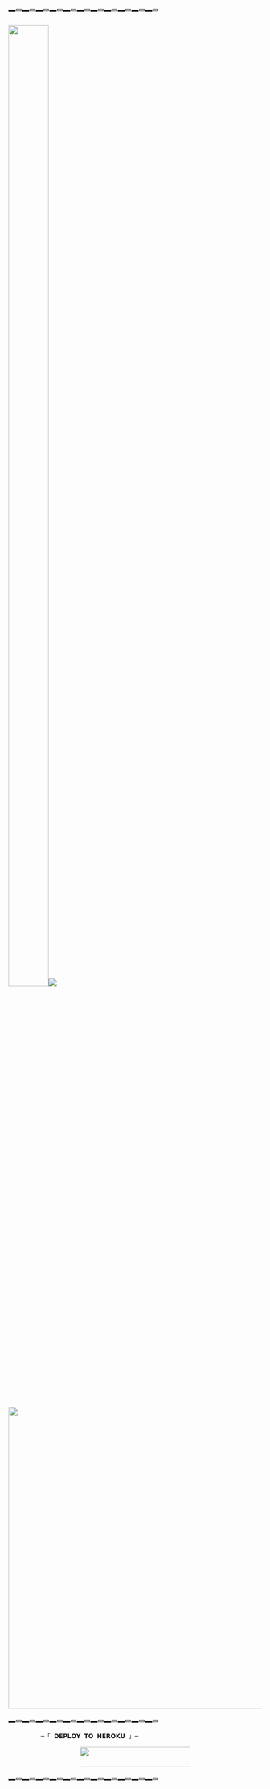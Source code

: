 ▬▭▬▭▬▭▬▭▬▭▬▭▬▭▬▭▬▭▬▭▬▭

<h3><img  style="align-item" :"center" src="https://telegra.ph/file/d6bf2f73ea19d41a1351d.jpg" width="80px" height="70%"><img src="https://readme-typing-svg.herokuapp.com?color=00BFFF&width=620&lines=🦋+𝗖𝗢𝗗𝗘𝗫+𝗦𝗘𝗦𝗦𝗜𝗢𝗡+𝗚𝗘𝗡𝗘𝗥𝗔𝗧𝗢𝗥+🖤"></b></h3>

<p align="center"><a href="https://t.me/"><img src="https://telegra.ph/file/86035f270809e39126c65.jpg" width="600"></a></p>
▬▭▬▭▬▭▬▭▬▭▬▭▬▭▬▭▬▭▬▭▬▭


             ─「 𝗗𝗘𝗣𝗟𝗢𝗬 𝗧𝗢 𝗛𝗘𝗥𝗢𝗞𝗨 」─      
  </h3>      
     <p align="center"><a href="https://dashboard.heroku.com/new?template=https://github.com/MrH4CK3R474/CDX-SESSION_GEN"> <img src="https://img.shields.io/badge/Deploy%20On%20Heroku-bringle?style=for-the-badge&logo=heroku" width="220" height="38.45"/></a></p>    
▬▭▬▭▬▭▬▭▬▭▬▭▬▭▬▭▬▭▬▭▬▭